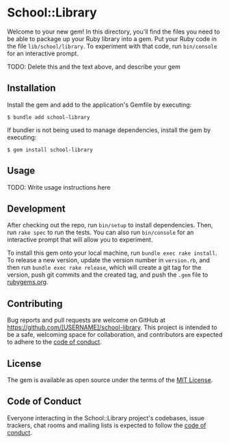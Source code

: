 # School::Library

Welcome to your new gem! In this directory, you'll find the files you need to be able to package up your Ruby library into a gem. Put your Ruby code in the file `lib/school/library`. To experiment with that code, run `bin/console` for an interactive prompt.

TODO: Delete this and the text above, and describe your gem

## Installation

Install the gem and add to the application's Gemfile by executing:

    $ bundle add school-library

If bundler is not being used to manage dependencies, install the gem by executing:

    $ gem install school-library

## Usage

TODO: Write usage instructions here

## Development

After checking out the repo, run `bin/setup` to install dependencies. Then, run `rake spec` to run the tests. You can also run `bin/console` for an interactive prompt that will allow you to experiment.

To install this gem onto your local machine, run `bundle exec rake install`. To release a new version, update the version number in `version.rb`, and then run `bundle exec rake release`, which will create a git tag for the version, push git commits and the created tag, and push the `.gem` file to [rubygems.org](https://rubygems.org).

## Contributing

Bug reports and pull requests are welcome on GitHub at https://github.com/[USERNAME]/school-library. This project is intended to be a safe, welcoming space for collaboration, and contributors are expected to adhere to the [code of conduct](https://github.com/[USERNAME]/school-library/blob/master/CODE_OF_CONDUCT.md).

## License

The gem is available as open source under the terms of the [MIT License](https://opensource.org/licenses/MIT).

## Code of Conduct

Everyone interacting in the School::Library project's codebases, issue trackers, chat rooms and mailing lists is expected to follow the [code of conduct](https://github.com/[USERNAME]/school-library/blob/master/CODE_OF_CONDUCT.md).
